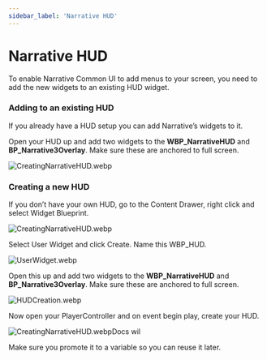 ```yaml
---
sidebar_label: 'Narrative HUD'
---
```


# Narrative HUD

To enable Narrative Common UI to add menus to your screen, you need to add the new widgets to an existing HUD widget.

### Adding to an **existing** HUD
If you already have a HUD setup you can add Narrative’s widgets to it.

Open your HUD up and add two widgets to the **WBP_NarrativeHUD** and **BP_Narrative3Overlay**. Make sure these are anchored to full screen.

![CreatingNarrativeHUD.webp](//img/common-ui/CreatingNarrativeHUD.webp)

### Creating a **new** HUD

If you don’t have your own HUD, go to the Content Drawer, right click and select Widget Blueprint.

![CreatingNarrativeHUD.webp](//img/common-ui/CreatingNarrativeHUD.webp)

Select User Widget and click Create. Name this WBP_HUD.

![UserWidget.webp](//img/common-ui/UserWidget.webp)

Open this up and add two widgets to the **WBP_NarrativeHUD** and **BP_Narrative3Overlay**. Make sure these are anchored to full screen.

![HUDCreation.webp](//img/common-ui/HUDCreation.webp)

Now open your PlayerController and on event begin play, create your HUD.

![CreatingNarrativeHUD.webp](//img/common-ui/CreatingNarrativeHUD.webp)Docs wil

Make sure you promote it to a variable so you can reuse it later.